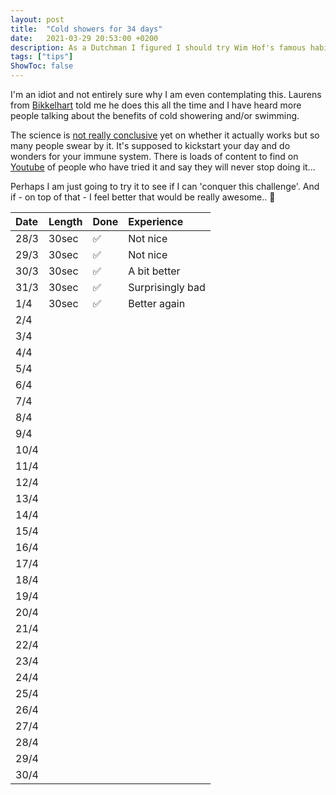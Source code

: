 ```yaml
---
layout: post
title:  "Cold showers for 34 days"
date:   2021-03-29 20:53:00 +0200
description: As a Dutchman I figured I should try Wim Hof's famous habit 
tags: ["tips"]
ShowToc: false
---
```


I'm an idiot and not entirely sure why I am even contemplating this. Laurens from [Bikkelhart](https://www.bikkelhart.com) told me he does this all the time and I have heard more people talking about the benefits of cold showering and/or swimming.

The science is [not really conclusive](https://www.volkskrant.nl/cultuur-media/alleen-als-het-ijs-en-ijskoud-is~bdc3f046/) yet on whether it actually works but so many people swear by it. It's supposed to kickstart your day and do wonders for your immune system. There is loads of content to find on [Youtube](https://www.youtube.com/results?search_query=cold+showers+wim+hof&sp=CAM%253D) of people who have tried it and say they will never stop doing it...

Perhaps I am just going to try it to see if I can 'conquer this challenge'. And if - on top of that - I feel better that would be really awesome.. 🤞

| Date | Length | Done | Experience |
|:--|:--|:--|:--|
| 28/3 | 30sec  | ✅ | Not nice |
| 29/3 | 30sec | ✅ | Not nice |
| 30/3 | 30sec | ✅ | A bit better |
| 31/3 | 30sec | ✅ | Surprisingly bad |
| 1/4 | 30sec | ✅ | Better again |
| 2/4 |  |  |
| 3/4 |  |  |
| 4/4 |  |  |
| 5/4 |  |  |
| 6/4 |  |  |
| 7/4 |  |  |
| 8/4 |  |  |
| 9/4 |  |  |
| 10/4 |  |  |
| 11/4 |  |  |
| 12/4 |  |  |
| 13/4 |  |  |
| 14/4 |  |  |
| 15/4 |  |  |
| 16/4 |  |  |
| 17/4 |  |  |
| 18/4 |  |  |
| 19/4 |  |  |
| 20/4 |  |  |
| 21/4 |  |  |
| 22/4 |  |  |
| 23/4 |  |  |
| 24/4 |  |  |
| 25/4 |  |  |
| 26/4 |  |  |
| 27/4 |  |  |
| 28/4 |  |  |
| 29/4 |  |  |
| 30/4 |  |  |
